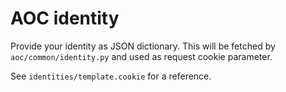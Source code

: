 # AOC identity

Provide your identity as JSON dictionary.
This will be fetched by `aoc/common/identity.py` and used as request cookie parameter.

See `identities/template.cookie` for a reference.
